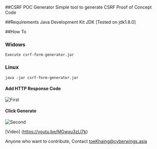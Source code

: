 ##CSRF POC Generator
Simple tool  to generate CSRF Proof of Concept Code


##Requirements
Java Development Kit JDK  [Tested on jdk1.8.0] 

##How To 
### Widows
    Execute csrf-form-generator.jar

### Linux
    java -jar csrf-form-generator.jar


#### Add HTTP Response Code 

![First](https://s14.postimg.org/3u7txi1s1/image.png)

#### Click Generate
![Second](https://s22.postimg.org/d6prehzc1/image.png)


[Video] (https://youtu.be/MGwxu3zLl7k)


Anyone who want to contribute, Contact toeKhaing@cyberwings.asia

